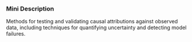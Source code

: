 ### Mini Description

Methods for testing and validating causal attributions against observed data, including techniques for quantifying uncertainty and detecting model failures.
